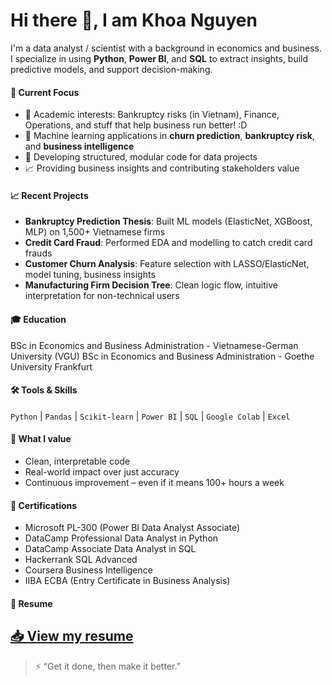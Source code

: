 # Hi there 👋, I am Khoa Nguyen

I'm a data analyst / scientist with a background in economics and business.  
I specialize in using **Python**, **Power BI**, and **SQL** to extract insights, build predictive models, and support decision-making.  

#### 🧠 Current Focus
- 📝 Academic interests: Bankruptcy risks (in Vietnam), Finance, Operations, and stuff that help business run better! :D
- 🤖 Machine learning applications in **churn prediction**, **bankruptcy risk**, and **business intelligence**
- 💾 Developing structured, modular code for data projects
- 📈 Providing business insights and contributing stakeholders value

#### 📈 Recent Projects
- **Bankruptcy Prediction Thesis**: Built ML models (ElasticNet, XGBoost, MLP) on 1,500+ Vietnamese firms
- **Credit Card Fraud**: Performed EDA and modelling to catch credit card frauds  
- **Customer Churn Analysis**: Feature selection with LASSO/ElasticNet, model tuning, business insights
- **Manufacturing Firm Decision Tree**: Clean logic flow, intuitive interpretation for non-technical users

#### 🎓 Education
BSc in Economics and Business Administration - Vietnamese-German University (VGU)
BSc in Economics and Business Administration - Goethe University Frankfurt

#### 🛠 Tools & Skills
`Python` | `Pandas` | `Scikit-learn` | `Power BI` | `SQL` | `Google Colab` | `Excel`

#### 🚀 What I value
- Clean, interpretable code  
- Real-world impact over just accuracy  
- Continuous improvement – even if it means 100+ hours a week

#### 🧾 Certifications
- Microsoft PL-300 (Power BI Data Analyst Associate)
- DataCamp Professional Data Analyst in Python
- DataCamp Associate Data Analyst in SQL
- Hackerrank SQL Advanced
- Coursera Business Intelligence  
- IIBA ECBA (Entry Certificate in Business Analysis)

#### 📄 Resume
[📥 View my resume]([https://your-link.com/resume.pdf](https://drive.google.com/file/d/1_7bLq0Sv4OTj_V7uty1zabL9OHIonB28/view?usp=sharing))
---

> ⚡ “Get it done, then make it better.”

<!--
📫 Reach me on LinkedIn: [your-link]  
📝 Personal site or portfolio: [your-site]
-->

<!--
**NoobBeginnerReal/NoobBeginnerReal** is a ✨ _special_ ✨ repository because its `README.md` (this file) appears on your GitHub profile.

Here are some ideas to get you started:

- 🔭 I’m currently working on ...
- 🌱 I’m currently learning ...
- 👯 I’m looking to collaborate on ...
- 🤔 I’m looking for help with ...
- 💬 Ask me about ...
- 📫 How to reach me: ...
- 😄 Pronouns: ...
- ⚡ Fun fact: ...
-->
